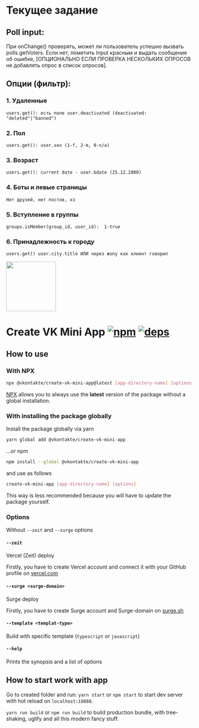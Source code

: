 # Текущее задание
## Poll input: 
При onChange() проверять, может ли пользователь успешно вызвать polls.getVoters. Если нет, пометить Input красным и выдать сообщение об ошибке, [ОПЦИОНАЛЬНО ЕСЛИ ПРОВЕРКА НЕСКОЛЬКИХ ОПРОСОВ не добавлять опрос в список опросов].

## Опции (фильтр):
### 1. Удаленные
	users.get(): есть поле user.deactivated (deactivated: "deleted"|"banned")
### 2. Пол
	users.get(): user.sex (1-f, 2-m, 0-n/a)
### 3. Возраст
	users.get(): current date - user.bdate (25.12.2000)
### 4. Боты и левые страницы
	Нет друзей, нет постов, хз
### 5. Вступление в группы
	groups.isMember(group_id, user_id):  1-true
### 6. Принадлежность к городу
	users.get() user.city.title ИЛИ через жопу как клиент говорил



[<img width="134" src="https://vk.com/images/apps/mini_apps/vk_mini_apps_logo.svg">](https://vk.com/services)

# Create VK Mini App [![npm][npm]][npm-url] [![deps][deps]][deps-url]

## How to use

### With NPX

```bash
npx @vkontakte/create-vk-mini-app@latest [app-directory-name] [options]
```

[NPX](https://github.com/npm/npx) allows you to always use the **latest** version of the package without a global installation.

### With installing the package globally

Install the package globally via yarn

```bash
yarn global add @vkontakte/create-vk-mini-app
```

...or npm

```bash
npm install --global @vkontakte/create-vk-mini-app
```

and use as follows

```bash
create-vk-mini-app [app-directory-name] [options]
```

This way is less recommended because you will have to update the package yourself.

### Options

Without `--zeit` and `--surge` options

#### `--zeit`

Vercel (Zeit) deploy

Firstly, you have to create Vercel account and connect it with your GitHub profile on [vercel.com](https://vercel.com)

#### `--surge <surge-domain>`

Surge deploy

Firstly, you have to create Surge account and Surge-domain on [surge.sh](https://surge.sh)

#### `--template <templat-type>`

Build with specific template (`typescript` or `javascript`)

#### `--help`

Prints the synopsis and a list of options

## How to start work with app

Go to created folder and run:
`yarn start` or `npm start` to start dev server with hot reload on `localhost:10888`.

`yarn run build` or `npm run build` to build production bundle, with tree-shaking, uglify and all this modern fancy stuff.

[npm]: https://img.shields.io/npm/v/@vkontakte/create-vk-mini-app.svg
[npm-url]: https://npmjs.com/package/@vkontakte/create-vk-mini-app
[deps]: https://img.shields.io/david/vkcom/create-vk-mini-app.svg
[deps-url]: https://david-dm.org/vkcom/create-vk-mini-app
